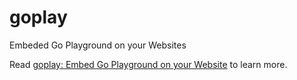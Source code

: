# goplay

Embeded Go Playground on your Websites

Read [goplay: Embed Go Playground on your Website](https://ggicci.me/goplay) to learn more.
